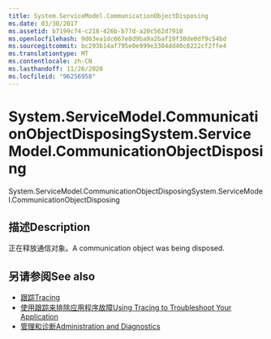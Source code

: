 ```yaml
---
title: System.ServiceModel.CommunicationObjectDisposing
ms.date: 03/30/2017
ms.assetid: b7199c74-c218-426b-b77d-a20c562d7910
ms.openlocfilehash: 9d63ea1dc667e8d9ba9a2baf19f30de0df9c54bd
ms.sourcegitcommit: bc293b14af795e0e999e3304dd40c0222cf2ffe4
ms.translationtype: MT
ms.contentlocale: zh-CN
ms.lasthandoff: 11/26/2020
ms.locfileid: "96256958"
---
```

# <a name="systemservicemodelcommunicationobjectdisposing"></a><span data-ttu-id="32d43-102">System.ServiceModel.CommunicationObjectDisposing</span><span class="sxs-lookup"><span data-stu-id="32d43-102">System.ServiceModel.CommunicationObjectDisposing</span></span>

<span data-ttu-id="32d43-103">System.ServiceModel.CommunicationObjectDisposing</span><span class="sxs-lookup"><span data-stu-id="32d43-103">System.ServiceModel.CommunicationObjectDisposing</span></span>  
  
## <a name="description"></a><span data-ttu-id="32d43-104">描述</span><span class="sxs-lookup"><span data-stu-id="32d43-104">Description</span></span>  

 <span data-ttu-id="32d43-105">正在释放通信对象。</span><span class="sxs-lookup"><span data-stu-id="32d43-105">A communication object was being disposed.</span></span>  
  
## <a name="see-also"></a><span data-ttu-id="32d43-106">另请参阅</span><span class="sxs-lookup"><span data-stu-id="32d43-106">See also</span></span>

- [<span data-ttu-id="32d43-107">跟踪</span><span class="sxs-lookup"><span data-stu-id="32d43-107">Tracing</span></span>](index.md)
- [<span data-ttu-id="32d43-108">使用跟踪来排除应用程序故障</span><span class="sxs-lookup"><span data-stu-id="32d43-108">Using Tracing to Troubleshoot Your Application</span></span>](using-tracing-to-troubleshoot-your-application.md)
- [<span data-ttu-id="32d43-109">管理和诊断</span><span class="sxs-lookup"><span data-stu-id="32d43-109">Administration and Diagnostics</span></span>](../index.md)
